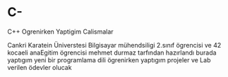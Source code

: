 # C-


 C++ Ogrenirken Yaptigim Calismalar 
 
Cankri Karatein Üniverstesi Bilgisayar mühendsiligi 2.sınıf ögrencisi ve
42 kocaeli anaEgitim ögrencisi mehmet durmaz tarfından hazırlandı
burada yaptıgım yeni bir programlama dili ögrenirken yaptıgım projeler ve Lab verilen ödevler olucak 

